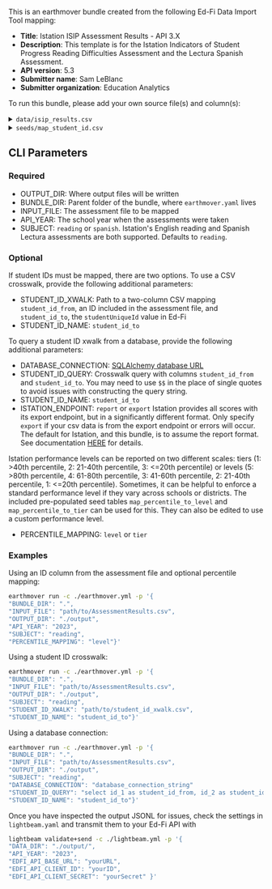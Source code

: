This is an earthmover bundle created from the following Ed-Fi Data Import Tool mapping:
* **Title**: Istation ISIP Assessment Results - API 3.X
* **Description**: This template is for the Istation Indicators of Student Progress Reading Difficulties Assessment and the Lectura Spanish Assessment.
* **API version**: 5.3
* **Submitter name**: Sam LeBlanc
* **Submitter organization**: Education Analytics

To run this bundle, please add your own source file(s) and column(s):
<details>
<summary><code>data/isip_results.csv</code></summary>
This is the CSV download of Istation student result data. Files include an entire school year of data, with a set of columns for each month.

</details>
<details>
<summary><code>seeds/map_student_id.csv</code></summary>

This is a [crosswalk file](https://en.wikipedia.org/wiki/Schema_crosswalk) for translating the student IDs in the assessment results CSV to student IDs in Ed-Fi (one may be a state ID and the other a local ID, for example).

This file is **optional**. If the existing student IDs within the assessment file map to Ed-Fi's `studentUniqueId` or using a database connection, you can omit the crosswalk file.

If the student IDs in the file do not match Ed-Fi's `studentUniqueId`, see the CLI parameters section below.

Required columns:
   - `student_id_from`
   - `student_id_to`
</details>

## CLI Parameters

### Required
- OUTPUT_DIR: Where output files will be written
- BUNDLE_DIR: Parent folder of the bundle, where `earthmover.yaml` lives
- INPUT_FILE: The assessment file to be mapped
- API_YEAR: The school year when the assessments were taken
- SUBJECT: `reading` or `spanish`. Istation's English reading and Spanish Lectura assessments are both supported. Defaults to `reading`.

### Optional
If student IDs must be mapped, there are two options. To use a CSV crosswalk, provide the following additional parameters:
- STUDENT_ID_XWALK: Path to a two-column CSV mapping `student_id_from`, an ID included in the assessment file, and `student_id_to`, the `studentUniqueId` value in Ed-Fi
- STUDENT_ID_NAME: `student_id_to`

To query a student ID xwalk from a database, provide the following additional parameters:
- DATABASE_CONNECTION: [SQLAlchemy database URL](https://docs.sqlalchemy.org/en/20/core/engines.html#database-urls)
- STUDENT_ID_QUERY: Crosswalk query with columns `student_id_from` and `student_id_to`. You may need to use `$$` in the place of single quotes to avoid issues with constructing the query string.
- STUDENT_ID_NAME: `student_id_to`
- ISTATION_ENDPOINT: `report` or `export` Istation provides all scores with its export endpoint, but in a significantly different format. Only specify `export` if your csv data is from the export endpoint or errors will occur. The default for Istation, and this bundle, is to assume the report format.  See documentation [HERE](https://help.istation.com/en_US/how-do-i-automate-data-exports) for details.

Istation performance levels can be reported on two different scales: tiers (1: >40th percentile, 2: 21-40th percentile, 3: <=20th percentile) or levels (5: >80th percentile, 4: 61-80th percentile, 3: 41-60th percentile, 2: 21-40th percentile, 1: <=20th percentile). Sometimes, it can be helpful to enforce a standard performance level if they vary across schools or districts. The included pre-populated seed tables `map_percentile_to_level` and `map_percentile_to_tier` can be used for this. They can also be edited to use a custom performance level.
- PERCENTILE_MAPPING: `level` or `tier`

### Examples
Using an ID column from the assessment file and optional percentile mapping:
```bash
earthmover run -c ./earthmover.yml -p '{
"BUNDLE_DIR": ".",
"INPUT_FILE": "path/to/AssessmentResults.csv",
"OUTPUT_DIR": "./output",
"API_YEAR": "2023",
"SUBJECT": "reading",
"PERCENTILE_MAPPING": "level"}'
```

Using a student ID crosswalk:
```bash
earthmover run -c ./earthmover.yml -p '{
"BUNDLE_DIR": ".",
"INPUT_FILE": "path/to/AssessmentResults.csv",
"OUTPUT_DIR": "./output",
"SUBJECT": "reading",
"STUDENT_ID_XWALK": "path/to/student_id_xwalk.csv",
"STUDENT_ID_NAME": "student_id_to"}'
```

Using a database connection:
```bash
earthmover run -c ./earthmover.yml -p '{
"BUNDLE_DIR": ".",
"INPUT_FILE": "path/to/AssessmentResults.csv",
"OUTPUT_DIR": "./output",
"SUBJECT": "reading",
"DATABASE_CONNECTION": "database_connection_string"
"STUDENT_ID_QUERY": "select id_1 as student_id_from, id_2 as student_id_to from student_table",
"STUDENT_ID_NAME": "student_id_to"}'
```

Once you have inspected the output JSONL for issues, check the settings in `lightbeam.yaml` and transmit them to your Ed-Fi API with
```bash
lightbeam validate+send -c ./lightbeam.yml -p '{
"DATA_DIR": "./output/",
"API_YEAR": "2023",
"EDFI_API_BASE_URL": "yourURL",
"EDFI_API_CLIENT_ID": "yourID",
"EDFI_API_CLIENT_SECRET": "yourSecret" }'
```
